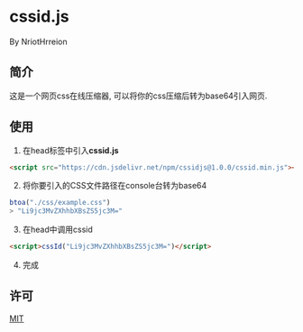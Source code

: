 # cssid.js
By NriotHrreion

## 简介

这是一个网页css在线压缩器, 可以将你的css压缩后转为base64引入网页.

## 使用

1. 在head标签中引入**cssid.js**

```html
<script src="https://cdn.jsdelivr.net/npm/cssidjs@1.0.0/cssid.min.js"></script>
```

2. 将你要引入的CSS文件路径在console台转为base64

```javascript
btoa("./css/example.css")
> "Li9jc3MvZXhhbXBsZS5jc3M="
```

3. 在head中调用cssid

```html
<script>cssId("Li9jc3MvZXhhbXBsZS5jc3M=")</script>
```

4. 完成

## 许可

[MIT](./LICENSE)
